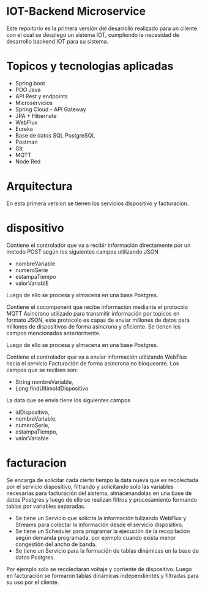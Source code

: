 # IOT-Backend Microservice
Este repoitorio es la primera versión del desarrollo realizado para un cliente con el cual se desplego un sistema IOT, cumpliendo la 
necesidad de desarrollo backend IOT para su sistema.

# Topicos y tecnologias aplicadas
- Spring boot
- POO Java
- API Rest y endpoints
- Microservicios
- Spring Cloud - API Gateway
- JPA + Hibernate
- WebFlux
- Eureka
- Base de datos SQL PostgreSQL
- Postman
- Git
- MQTT
- Node Red

# Arquitectura
En esta primera version se tienen los servicios dispositivo y facturacion.

# dispositivo
Contiene el controlador que va a recibir información directamente por un metodo POST según los siguientes campos utilizando JSON
- nombreVariable
- numeroSerie
- estampaTiempo
- valorVariablE

Luego de ello se procesa y almacena en una base Postgres.

Contiene el cocomponent que recibe información mediante el protocolo MQTT Asincrono utilizado para transmitir información por topicos en formato JSON, este protocolo es capas de
 enviar millones de datos para millones de dispositivos de forma asincrona y eficiente. Se tienen los campos mencionados anteriormente.
       
Luego de ello se procesa y almacena en una base Postgres.

Contiene el controlador que va a enviar información utilizando WebFlux hacia el servicio Facturación de forma asincrona no bloqueante.
Los campos que se reciben son:
- String nombreVariable,
- Long findUltimoIdDispositivo

La data que se envia tiene los siguientes campos
- idDispositivo,
- nombreVariable,
- numeroSerie,
- estampaTiempo,
- valorVariable

# facturacion
Se encarga de solicitar cada cierto tiempo la data nueva que es recolectada por el servicio dispositivo, filtrando y solicitando solo las variables necesarias para facturación del sistema,
almacenandolas en una base de datos Postgres y luego de ello se realizan filtros y procesamiento formando tablas por variables separadas.

- Se tiene un Servicio que solicita la información tulizando WebFlux y Streams para colectar la información desde el servicio dispositivo.
- Se tiene un Scheduler para programar la ejecución de la recopilación según demanda programada, por ejemplo cuando exista menor congestión del ancho de banda.
- Se tiene un Servicio para la formación de tablas dinámicas en la base de datos Postgres.

Por ejemplo solo se recolectaran voltaje y corriente de dispositivo. Luego en facturación se formaron tablas dinámicas independientes y filtradas para su uso por el cliente.
